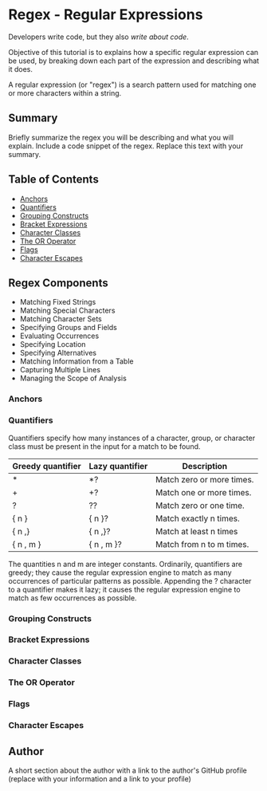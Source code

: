 # Regex - Regular Expressions

Developers write code, but they also *write about code*. 

Objective of this tutorial is to explains how a specific regular expression can be used, by breaking down each part of the expression and describing what it does.

A regular expression (or "regex") is a search pattern used for matching one or more characters within a string.

## Summary

Briefly summarize the regex you will be describing and what you will explain. Include a code snippet of the regex. Replace this text with your summary.

## Table of Contents

- [Anchors](#anchors)
- [Quantifiers](#quantifiers)
- [Grouping Constructs](#grouping-constructs)
- [Bracket Expressions](#bracket-expressions)
- [Character Classes](#character-classes)
- [The OR Operator](#the-or-operator)
- [Flags](#flags)
- [Character Escapes](#character-escapes)

## Regex Components
- Matching Fixed Strings
- Matching Special Characters
- Matching Character Sets
- Specifying Groups and Fields
- Evaluating Occurrences
- Specifying Location
- Specifying Alternatives
- Matching Information from a Table
- Capturing Multiple Lines
- Managing the Scope of Analysis

### Anchors

### Quantifiers
Quantifiers specify how many instances of a character, group, or character class must be present in the input for a match to be found.


| Greedy quantifier  | Lazy quantifier      | Description                 | 
|--------------------|----------------------|-----------------------------|  
| *                  | *?                   | Match zero or more times.   | 
| +                  | +?                   |Match one or more times.     | 
| ?                  | ??                   | Match zero or one time.     |
| { n }              | { n }?               | Match exactly n times.      |
| { n ,}             | { n ,}?              | Match at least n times      |
| { n , m }          | { n , m }?           | Match from n to m times.    |

The quantities n and m are integer constants. Ordinarily, quantifiers are greedy; they cause the regular expression engine to match as many occurrences of particular patterns as possible. Appending the ? character to a quantifier makes it lazy; it causes the regular expression engine to match as few occurrences as possible.

### Grouping Constructs

### Bracket Expressions

### Character Classes

### The OR Operator

### Flags

### Character Escapes

## Author

A short section about the author with a link to the author's GitHub profile (replace with your information and a link to your profile)